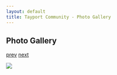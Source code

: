 ```yaml
---
layout: default
title: Tayport Community - Photo Gallery
---
```

## Photo Gallery

[prev](http://tayport.org.uk/photo/178) [next](http://tayport.org.uk/photo/180)

![ ](http://tayport.org.uk/media/179.jpg " ")

